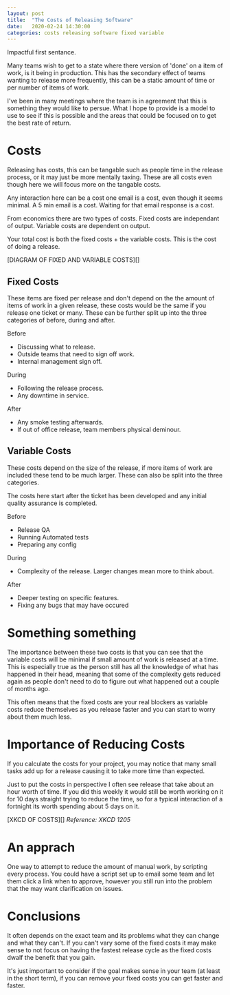 ```yaml
---
layout: post
title:  "The Costs of Releasing Software"
date:   2020-02-24 14:30:00
categories: costs releasing software fixed variable
---
```



Impactful first sentance.

Many teams wish to get to a state where there version of 'done' on a item of work, is it being in production. This has the secondary effect of teams wanting to release more frequently, this can be a static amount of time or per number of items of work.

I've been in many meetings where the team is in agreement that this is something they would like to persue. What I hope to provide is a model to use to see if this is possible and the areas that could be focused on to get the best rate of return.

# Costs

Releasing has costs, this can be tangable such as people time in the release process, or it may just be more mentally taxing. These are all costs even though here we will focus more on the tangable costs. 

Any interaction here can be a cost one email is a cost, even though it seems minimal. A 5 min email is a cost. Waiting for that email response is a cost.

From economics there are two types of costs. Fixed costs are independant of output. Variable costs are dependent on output.

Your total cost is both the fixed costs + the variable costs. This is the cost of doing a release.

[DIAGRAM OF FIXED AND VARIABLE COSTS][]

## Fixed Costs

These items are fixed per release and don't depend on the the amount of items of work in a given release, these costs would be the same if you release one ticket or many. These can be further split up into the three categories of before, during and after.

Before
* Discussing what to release.
* Outside teams that need to sign off work.
* Internal management sign off.

During
* Following the release process.
* Any downtime in service.

After
* Any smoke testing afterwards.
* If out of office release, team members physical deminour.


## Variable Costs

These costs depend on the size of the release, if more items of work are included these tend to be much larger. These can also be split into the three categories.

The costs here start after the ticket has been developed and any initial quality assurance is completed.

Before
* Release QA
* Running Automated tests
* Preparing any config

During
* Complexity of the release. Larger changes mean more to think about.

After
* Deeper testing on specific features.
* Fixing any bugs that may have occured

# Something something

The importance between these two costs is that you can see that the variable costs will be minimal if small amount of work is released at a time. This is especially true as the person still has all the knowledge of what has happened in their head, meaning that some of the complexity gets reduced again as people don't need to do to figure out what happened out a couple of months ago.

This often means that the fixed costs are your real blockers as variable costs reduce themselves as you release faster and you can start to worry about them much less.



# Importance of Reducing Costs

If you calculate the costs for your project, you may notice that many small tasks add up for a release causing it to take more time than expected.

Just to put the costs in perspective I often see release that take about an hour worth of time. If you did this weekly it would still be worth working on it for 10 days straight trying to reduce the time, so for a typical interaction of a fortnight its worth spending about 5 days on it.

[XKCD OF COSTS][]
*Reference: XKCD 1205*

# An apprach

One way to attempt to reduce the amount of manual work, by scripting every process. You could have a script set up to email some team and let them click a link when to approve, however you still run into the problem that the may want clarification on issues.



# Conclusions
It often depends on the exact team and its problems what they can change and what they can't. If you can't vary some of the fixed costs it may make sense to not focus on having the fastest release cycle as the fixed costs dwalf the benefit that you gain.

It's just important to consider if the goal makes sense in your team (at least in the short term), if you can remove your fixed costs you can get faster and faster.



[kafka]: https://kafka.apache.org/
[sasl]: https://en.wikipedia.org/wiki/Simple_Authentication_and_Security_Layer
[jaas]: https://en.wikipedia.org/wiki/Java_Authentication_and_Authorization_Service
[springref]: https://docs.spring.io/spring-boot/docs/current/reference/html/appendix-application-properties.html
